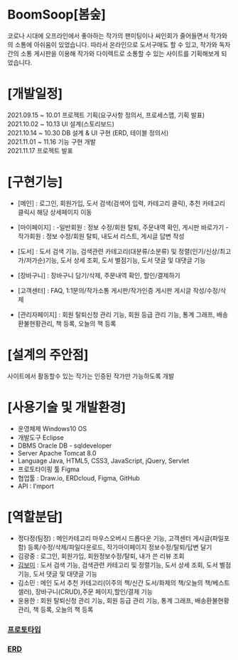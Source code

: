 # BoomSoop[봄숲]

코로나 시대에 오프라인에서 좋아하는 작가의 팬미팅이나 싸인회가 줄어들면서 작가와의 소통에 아쉬움이 있었습니다.
따라서 온라인으로 도서구매도 할 수 있고, 작가와 독자간의 소통 게시판을 이용해 작가와 다이렉트로 소통할 수 있는 사이트를 기획해보게 되었습니다. 

# [개발일정]
2021.09.15 ~ 10.01 프로젝트 기획(요구사항 정의서, 프로세스맵, 기획 발표)  
2021.10.02 ~ 10.13 UI 설계(스토리보드)  
2021.10.14 ~ 10.30 DB 설계 & UI 구현 (ERD, 테이블 정의서)  
2021.11.01 ~ 11.16 기능 구현 개발  
2021.11.17 프로젝트 발표  

# [구현기능]
- [메인] : 로그인, 회원가입, 도서 검색(검색어 입력, 카테고리 클릭), 추천 카테고리 클릭시 해당 상세페이지 이동

- [마이페이지] : -일반회원 : 정보 수정/회원 탈퇴, 주문내역 확인, 게시판 바로가기
	        - 작가회원 : 정보 수정/회원 탈퇴, 내도서 리스트, 게시글 답변 작성

- [도서] : 도서 검색 기능, 검색관련 카테고리(대분류/소분류) 및 정렬(인기/신상/최고가/저가순)기능, 도서 상세 조회, 도서 별점기능, 도서 댓글 및 대댓글 기능

- [장바구니] : 장바구니 담기/삭제, 주문내역 확인, 할인/결제하기

- [고객센터] : FAQ, 1:1문의/작가소통 게시판/작가인증 게시판 게시글 작성/수정/삭제

- [관리자페이지] : 회원 탈퇴신청 관리 기능, 회원 등급 관리 기능, 통계 그래프, 배송환불현황관리, 책 등록, 오늘의 책 등록

# [설계의 주안점]
사이트에서 활동할수 있는 작가는 인증된 작가만 가능하도록 개발


# [사용기술 및 개발환경]
- 운영체제	Windows10 OS
- 개발도구	Eclipse
- DBMS	Oracle DB - sqldeveloper
- Server	Apache Tomcat 8.0
- Language	Java, HTML5, CSS3, JavaScript, jQuery, Servlet
- 프로토타이핑 툴	Figma
- 협업툴 : Draw.io, ERDcloud, Figma, GitHub
- API : I’mport


# [역할분담]
- 정다정(팀장) : 메인카테고리 마우스오버시 드롭다운 기능, 고객센터 게시글(파일포함) 등록/수정/삭제/파일다운로드, 작가마이페이지 정보수정/탈퇴/답변 달기 
- 김광중 : 로그인, 회원가입, 회원정보수정/탈퇴, 내가 쓴 리뷰 조회
- [김보미](https://github.com/boming09) : 도서 검색 기능, 검색관련 카테고리 및 정렬기능, 도서 상세 조회, 도서 별점기능, 도서 댓글 및 대댓글 기능
- 김소민 : 메인 도서 추천 카테고리(이주의 책/신간 도서/화제의 책/오늘의 책/베스트 셀러), 장바구니(CRUD),주문 페이지,할인/결제 기능
- 윤용한 : 회원 탈퇴신청 관리 기능, 회원 등급 관리 기능, 통계 그래프, 배송환불현황관리, 책 등록, 오늘의 책 등록

### [프로토타입](https://www.miricanvas.com/v/1vduly)
### [ERD](https://www.erdcloud.com/d/LNg3in7EjpjLvkrvB)

